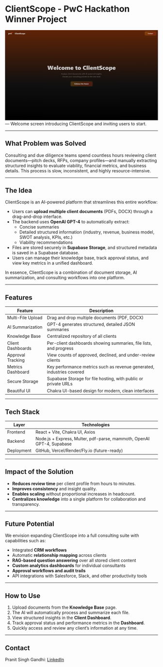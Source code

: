 # ClientScope - **PwC Hackathon Winner Project**

![Landing Page](assets/landing.png) — Welcome screen introducing ClientScope and inviting users to start.

---

## What Problem was Solved

Consulting and due diligence teams spend countless hours reviewing client documents—pitch decks, RFPs, company profiles—and manually extracting structured insights to evaluate viability, financial metrics, and business details. This process is slow, inconsistent, and highly resource-intensive.

---

## The Idea

ClientScope is an AI-powered platform that streamlines this entire workflow:

- Users can **upload multiple client documents** (PDFs, DOCX) through a drag-and-drop interface.
- The backend uses **OpenAI GPT-4** to automatically extract:
  - Concise summaries
  - Detailed structured information (industry, revenue, business model, SWOT analysis, KPIs, etc.)
  - Viability recommendations
- Files are stored securely in **Supabase Storage**, and structured metadata is saved in a Supabase database.
- Users can manage their knowledge base, track approval status, and view key metrics in a unified dashboard.

In essence, ClientScope is a combination of document storage, AI summarization, and consulting workflows into one platform.

---

## Features

| Feature                              | Description                                                                                          |
|--------------------------------------|------------------------------------------------------------------------------------------------------|
| Multi-File Upload                    | Drag and drop multiple documents (PDF, DOCX)                                                        |
| AI Summarization                     | GPT-4 generates structured, detailed JSON summaries                                                 |
| Knowledge Base                       | Centralized repository of all clients                                                               |
| Client Dashboards                    | Per-client dashboards showing summaries, file lists, and progress                                   |
| Approval Tracking                    | View counts of approved, declined, and under-review clients                                         |
| Metrics Dashboard                    | Key performance metrics such as revenue generated, industries covered                               |
| Secure Storage                       | Supabase Storage for file hosting, with public or private URLs                                      |
| Beautiful UI                         | Chakra UI-based design for modern, clean interfaces                                                 |

---

## Tech Stack

| Layer     | Technologies                                                                 |
|-----------|------------------------------------------------------------------------------|
| Frontend  | React + Vite, Chakra UI, Axios                                              |
| Backend   | Node.js + Express, Multer, pdf-parse, mammoth, OpenAI GPT-4, Supabase       |
| Deployment| GitHub, Vercel/Render/Fly.io (future-ready)                                 |

---

## Impact of the Solution

- **Reduces review time** per client profile from hours to minutes.
- **Improves consistency** and insight quality.
- **Enables scaling** without proportional increases in headcount.
- **Centralizes knowledge** into a single platform for collaboration and transparency.

---

## Future Potential

We envision expanding ClientScope into a full consulting suite with capabilities such as:

- Integrated **CRM workflows**
- Automatic **relationship mapping** across clients
- **RAG-based question answering** over all stored client content
- **Custom analytics dashboards** for individual consultants
- **Approval workflows and audit trails**
- API integrations with Salesforce, Slack, and other productivity tools

---

## How to Use

1. Upload documents from the **Knowledge Base** page.
2. The AI will automatically process and summarize each file.
3. View structured insights in the **Client Dashboard**.
4. Track approval status and performance metrics in the **Dashboard**.
5. Quickly access and review any client’s information at any time.

---

## Contact

Pranit Singh Gandhi: [LinkedIn](https://www.linkedin.com/in/pranit-gandhi/)
